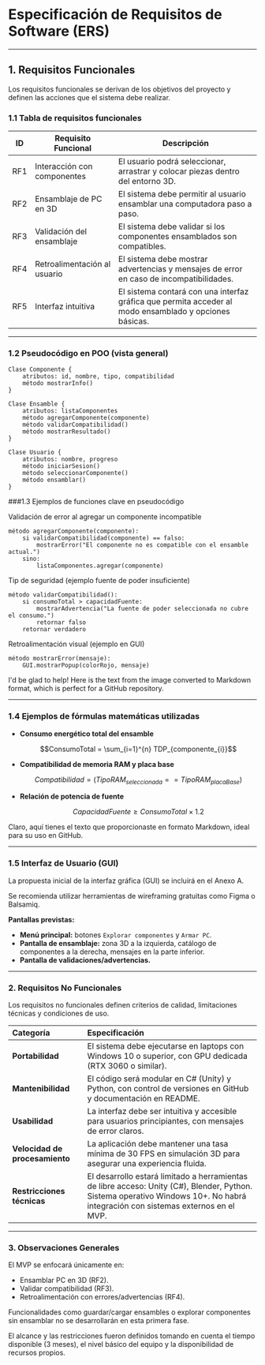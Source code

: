 # Especificación de Requisitos de Software (ERS)

---

## 1. Requisitos Funcionales

Los requisitos funcionales se derivan de los objetivos del proyecto y definen las acciones que el sistema debe realizar.

### 1.1 Tabla de requisitos funcionales

| ID  | Requisito Funcional             | Descripción |
|-----|---------------------------------|-------------|
| RF1 | Interacción con componentes     | El usuario podrá seleccionar, arrastrar y colocar piezas dentro del entorno 3D. |
| RF2 | Ensamblaje de PC en 3D          | El sistema debe permitir al usuario ensamblar una computadora paso a paso. |
| RF3 | Validación del ensamblaje       | El sistema debe validar si los componentes ensamblados son compatibles. |
| RF4 | Retroalimentación al usuario    | El sistema debe mostrar advertencias y mensajes de error en caso de incompatibilidades. |
| RF5 | Interfaz intuitiva              | El sistema contará con una interfaz gráfica que permita acceder al modo ensamblado y opciones básicas. |

---

### 1.2 Pseudocódigo en POO (vista general)

```pseudo
Clase Componente {
    atributos: id, nombre, tipo, compatibilidad
    método mostrarInfo()
}

Clase Ensamble {
    atributos: listaComponentes
    método agregarComponente(componente)
    método validarCompatibilidad()
    método mostrarResultado()
}

Clase Usuario {
    atributos: nombre, progreso
    método iniciarSesion()
    método seleccionarComponente()
    método ensamblar()
}
```
###1.3 Ejemplos de funciones clave en pseudocódigo

Validación de error al agregar un componente incompatible
```pseudo
método agregarComponente(componente):
    si validarCompatibilidad(componente) == falso:
        mostrarError("El componente no es compatible con el ensamble actual.")
    sino:
        listaComponentes.agregar(componente)
```

Tip de seguridad (ejemplo fuente de poder insuficiente)
```pseudo
método validarCompatibilidad():
    si consumoTotal > capacidadFuente:
        mostrarAdvertencia("La fuente de poder seleccionada no cubre el consumo.")
        retornar falso
    retornar verdadero
```

Retroalimentación visual (ejemplo en GUI)
```pseudo
método mostrarError(mensaje):
    GUI.mostrarPopup(colorRojo, mensaje)
```
I'd be glad to help! Here is the text from the image converted to Markdown format, which is perfect for a GitHub repository.

---

### 1.4 Ejemplos de fórmulas matemáticas utilizadas

* **Consumo energético total del ensamble**

    $$ConsumoTotal = \sum_{i=1}^{n} TDP_{componente_{i}}$$

* **Compatibilidad de memoria RAM y placa base**

    $$Compatibilidad = (TipoRAM_{seleccionada} == TipoRAM_{placaBase})$$

* **Relación de potencia de fuente**

    $$CapacidadFuente \ge ConsumoTotal \times 1.2$$

Claro, aquí tienes el texto que proporcionaste en formato Markdown, ideal para su uso en GitHub.

---

### 1.5 Interfaz de Usuario (GUI)

La propuesta inicial de la interfaz gráfica (GUI) se incluirá en el Anexo A.

Se recomienda utilizar herramientas de wireframing gratuitas como Figma o Balsamiq.

**Pantallas previstas:**

- **Menú principal:** botones `Explorar componentes` y `Armar PC`.
- **Pantalla de ensamblaje:** zona 3D a la izquierda, catálogo de componentes a la derecha, mensajes en la parte inferior.
- **Pantalla de validaciones/advertencias.**

---

### 2. Requisitos No Funcionales

Los requisitos no funcionales definen criterios de calidad, limitaciones técnicas y condiciones de uso.

| Categoría | Especificación |
| :--- | :--- |
| **Portabilidad** | El sistema debe ejecutarse en laptops con Windows 10 o superior, con GPU dedicada (RTX 3060 o similar). |
| **Mantenibilidad** | El código será modular en C# (Unity) y Python, con control de versiones en GitHub y documentación en README. |
| **Usabilidad** | La interfaz debe ser intuitiva y accesible para usuarios principiantes, con mensajes de error claros. |
| **Velocidad de procesamiento** | La aplicación debe mantener una tasa mínima de 30 FPS en simulación 3D para asegurar una experiencia fluida. |
| **Restricciones técnicas** | El desarrollo estará limitado a herramientas de libre acceso: Unity (C#), Blender, Python. Sistema operativo Windows 10+. No habrá integración con sistemas externos en el MVP. |

---

### 3. Observaciones Generales

El MVP se enfocará únicamente en:
- Ensamblar PC en 3D (RF2).
- Validar compatibilidad (RF3).
- Retroalimentación con errores/advertencias (RF4).

Funcionalidades como guardar/cargar ensambles o explorar componentes sin ensamblar no se desarrollarán en esta primera fase.

El alcance y las restricciones fueron definidos tomando en cuenta el tiempo disponible (3 meses), el nivel básico del equipo y la disponibilidad de recursos propios.
